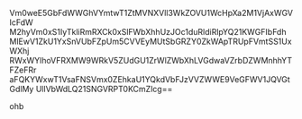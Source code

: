 Vm0weE5GbFdWWGhVYmtwT1ZtMVNXVll3WkZOVU1WcHpXa2M1VjAxWGVIcFdW
M2hyVm0xS1IyTkliRmRXCk0xSlFWbXhhUzJOc1duRldiRlpYQ21KWGFIbFdh
MlEwV1ZkU1YxSnVUbFZpUm5CVVEyMUtSbGRZY0ZkWApTRUpFVmtSS1UxWXhj
RWxWYlhoVFRXMW9WRkV5ZUdGU1ZrWlZWbXhLVGdwaVZrbDZWMnhhYTFZeFRr
aFQKYWxwT1VsaFNSVmx0ZEhkaU1YQkdVbFJzVVZWWE9VeGFWV1JQVGtGdlMy
UllVbWdLQ21SNGVRPT0KCmZlcg==

ohb